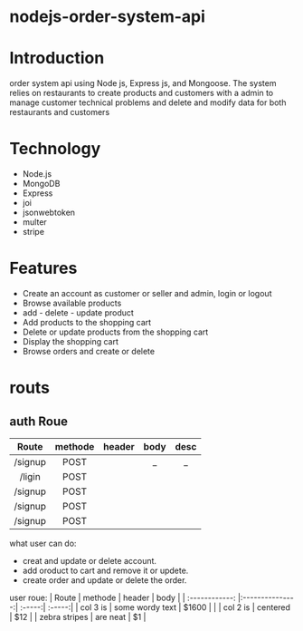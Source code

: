 # nodejs-order-system-api

# Introduction
order system api using Node js, Express js, and Mongoose.
The system relies on restaurants to create products and customers with a admin to manage customer technical problems
and delete and modify data for both restaurants and customers

# Technology
* Node.js
* MongoDB 
* Express 
* joi
* jsonwebtoken
* multer
* stripe

# Features
* Create an account as customer or seller and admin, login or logout
* Browse available products
*  add - delete - update  product
* Add products to the shopping cart
* Delete or update products from the shopping cart
* Display the shopping cart
* Browse orders and create or delete

# routs
## auth Roue
| Route  | methode | header | body | desc  |
| :----: |  :---:  | :-----:| :---:|:-----:|
| /signup |  POST |  |  _   |   _  | to create a customer |
| /ligin |  POST |  |       |
| /signup |  POST |  |       |
| /signup |  POST |  |       |
| /signup |  POST |  |       |



 what user can do:
* creat and update or delete account.
* add oroduct to cart and remove it or updete.
* create order and  update or delete the order.

user roue:
| Route  | methode  | header | body |
| :------------: |:---------------:| :-----:| :-----:|
| col 3 is      | some wordy text | $1600 |       |
| col 2 is      | centered        |   $12 |
| zebra stripes | are neat        |    $1 |

